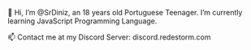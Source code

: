 👋 Hi, I’m @SrDiniz, an 18 years old Portuguese Teenager.
I’m currently learning JavaScript Programming Language.

📫 Contact me at my Discord Server: discord.redestorm.com
